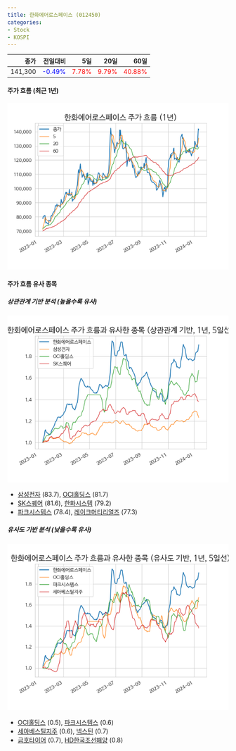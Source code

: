 ```yaml
---
title: 한화에어로스페이스 (012450)
categories:
- Stock
- KOSPI
---
```


|종가|전일대비|5일|20일|60일|
|---:|-------:|--:|---:|---:|
|141,300|<span style="color: blue">-0.49%</span>|<span style="color: red">7.78%</span>|<span style="color: red">9.79%</span>|<span style="color: red">40.88%</span>|

<!-- more -->


#### 주가 흐름 (최근 1년)
![012450](/assets/images/stock/012450.png)


#### 주가 흐름 유사 종목


##### 상관관계 기반 분석 (높을수록 유사)
![012450](/assets/images/stock/012450_corr.png)
- [삼성전자](/005930/) (83.7), [OCI홀딩스](/010060/) (81.7)
- [SK스퀘어](/402340/) (81.6), [한화시스템](/272210/) (79.2)
- [파크시스템스](/140860/) (78.4), [레이크머티리얼즈](/281740/) (77.3)


##### 유사도 기반 분석 (낮을수록 유사)	
![012450](/assets/images/stock/012450_sim.png)
- [OCI홀딩스](/010060/) (0.5), [파크시스템스](/140860/) (0.6)
- [세아베스틸지주](/001430/) (0.6), [넥스틴](/348210/) (0.7)
- [금호타이어](/073240/) (0.7), [HD한국조선해양](/009540/) (0.8)